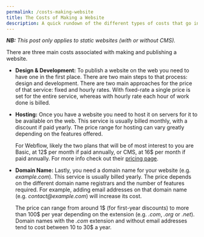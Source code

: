 ```yaml
---
permalink: /costs-making-website
title: The Costs of Making a Website
description: A quick rundown of the different types of costs that go into building and publishing your website.
---
```


_**NB:** This post only applies to static websites (with or without CMS)._

There are three main costs associated with making and publishing a website.

- **Design & Development:** To publish a website on the web you need to have one in the first place. There are two main steps to that process: design and development. There are two main approaches for the price of that service: fixed and hourly rates. With fixed-rate a single price is set for the entire service, whereas with hourly rate each hour of work done is billed.

- **Hosting:** Once you have a website you need to host it on servers for it to be available on the web. This service is usually billed monthly, with a discount if paid yearly. The price range for hosting can vary greatly depending on the features offered.

  For Webflow, likely the two plans that will be of most interest to you are Basic, at 12$ per month if paid annually, or CMS, at 16$ per month if paid annually. For more info check out their [pricing page](https://webflow.com/pricing#site).

- **Domain Name:** Lastly, you need a domain name for your website (e.g. _example.com_). This service is usually billed yearly. The price depends on the different domain name registrars and the number of features required. For example, adding email addresses on that domain name (e.g. _contact@example.com_) will increase its cost.

  The price can range from around 1$ (for first-year discounts) to more than 100$ per year depending on the extension (e.g. _.com_, _.org_ or _.net_). Domain names with the _.com_ extension and without email addresses tend to cost between 10 to 30$ a year.
